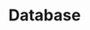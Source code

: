---
layout: tag-list
type: tag
title: Database
slug: database
category: study
sidebar: true
order: 3
description: >
   Database study
---